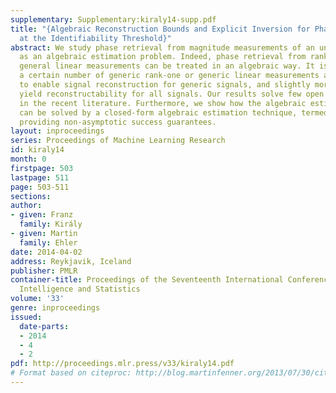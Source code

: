 ```yaml
---
supplementary: Supplementary:kiraly14-supp.pdf
title: "{Algebraic Reconstruction Bounds and Explicit Inversion for Phase Retrieval
  at the Identifiability Threshold}"
abstract: We study phase retrieval from magnitude measurements of an unknown signal
  as an algebraic estimation problem. Indeed, phase retrieval from rank-one and more
  general linear measurements can be treated in an algebraic way. It is verified that
  a certain number of generic rank-one or generic linear measurements are sufficient
  to enable signal reconstruction for generic signals, and slightly more generic measurements
  yield reconstructability for all signals. Our results solve few open problems stated
  in the recent literature. Furthermore, we show how the algebraic estimation problem
  can be solved by a closed-form algebraic estimation technique, termed ideal regression,
  providing non-asymptotic success guarantees.
layout: inproceedings
series: Proceedings of Machine Learning Research
id: kiraly14
month: 0
firstpage: 503
lastpage: 511
page: 503-511
sections: 
author:
- given: Franz
  family: Király
- given: Martin
  family: Ehler
date: 2014-04-02
address: Reykjavik, Iceland
publisher: PMLR
container-title: Proceedings of the Seventeenth International Conference on Artificial
  Intelligence and Statistics
volume: '33'
genre: inproceedings
issued:
  date-parts:
  - 2014
  - 4
  - 2
pdf: http://proceedings.mlr.press/v33/kiraly14.pdf
# Format based on citeproc: http://blog.martinfenner.org/2013/07/30/citeproc-yaml-for-bibliographies/
---
```

